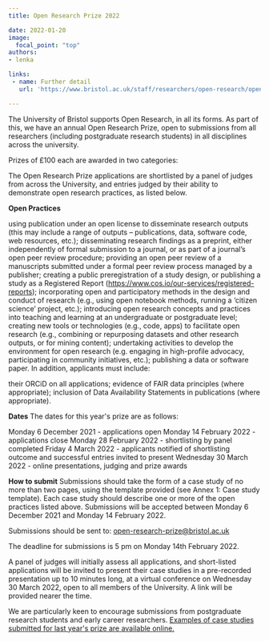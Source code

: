 ```yaml
---
title: Open Research Prize 2022

date: 2022-01-20
image:
  focal_point: "top"
authors:
- lenka

links:
 - name: Further detail
   url: 'https://www.bristol.ac.uk/staff/researchers/open-research/open-research-prize-2022/'

---
```


The University of Bristol supports Open Research, in all its forms. As part of this, we have an annual Open Research Prize, open to submissions from all researchers (including postgraduate research students) in all disciplines across the university.

Prizes of £100 each are awarded in two categories:


<!--more-->

The Open Research Prize applications are shortlisted by a panel of judges from across the University, and entries judged by their ability to demonstrate open research practices, as listed below. 

**Open Practices**

using publication under an open license to disseminate research outputs (this may include a range of outputs – publications, data, software code, web resources, etc.);
disseminating research findings as a preprint, either independently of formal submission to a journal, or as part of a journal’s open peer review procedure;
providing an open peer review of a manuscripts submitted under a formal peer review process managed by a publisher;
creating a public preregistration of a study design, or publishing a study as a Registered Report (https://www.cos.io/our-services/registered-reports);
incorporating open and participatory methods in the design and conduct of research (e.g., using open notebook methods, running a ‘citizen science’ project, etc.);
introducing open research concepts and practices into teaching and learning at an undergraduate or postgraduate level;
creating new tools or technologies (e.g., code, apps) to facilitate open research (e.g., combining or repurposing datasets and other research outputs, or for mining content);
undertaking activities to develop the environment for open research (e.g. engaging in high-profile advocacy, participating in community initiatives, etc.);
publishing a data or software paper.
In addition, applicants must include:

their ORCiD on all applications;
evidence of FAIR data principles (where appropriate);
inclusion of Data Availability Statements in publications (where appropriate).

**Dates**
The dates for this year's prize are as follows:

Monday 6 December 2021 - applications open
Monday 14 February 2022 - applications close
Monday 28 February 2022 - shortlisting by panel completed
Friday 4 March 2022 - applicants notified of shortlisting outcome and successful entries invited to present
Wednesday 30 March 2022 - online presentations, judging and prize awards

**How to submit**
Submissions should take the form of a case study of no more than two pages, using the template provided (see Annex 1: Case study template). Each case study should describe one or more of the open practices listed above. Submissions will be accepted between Monday 6 December 2021 and Monday 14 February 2022.

Submissions should be sent to: open-research-prize@bristol.ac.uk

The deadline for submissions is 5 pm on Monday 14th February 2022.

A panel of judges will initially assess all applications, and short-listed applications will be invited to present their case studies in a pre-recorded presentation up to 10 minutes long, at a virtual conference on Wednesday 30 March 2022, open to all members of the University. A link will be provided nearer the time.

We are particularly keen to encourage submissions from postgraduate research students and early career researchers. [Examples of case studies submitted for last year's prize are available online.](http://www.bristol.ac.uk/staff/researchers/open-research/open-research-prize-2021/)